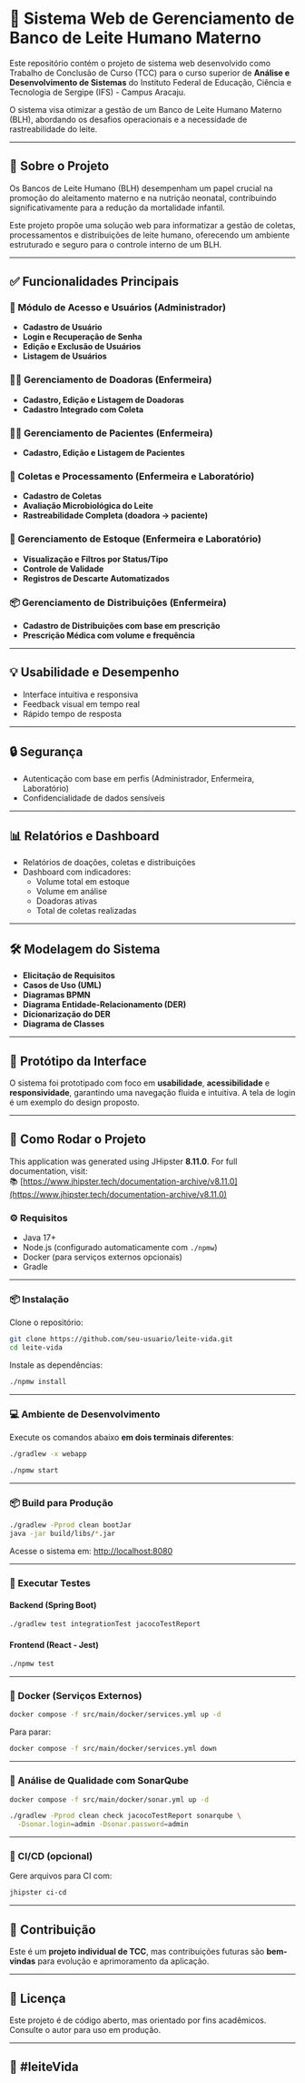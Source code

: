 # 🍼 Sistema Web de Gerenciamento de Banco de Leite Humano Materno

Este repositório contém o projeto de sistema web desenvolvido como Trabalho de Conclusão de Curso (TCC) para o curso superior de **Análise e Desenvolvimento de Sistemas** do Instituto Federal de Educação, Ciência e Tecnologia de Sergipe (IFS) - Campus Aracaju.

O sistema visa otimizar a gestão de um Banco de Leite Humano Materno (BLH), abordando os desafios operacionais e a necessidade de rastreabilidade do leite.

---

## 🧩 Sobre o Projeto

Os Bancos de Leite Humano (BLH) desempenham um papel crucial na promoção do aleitamento materno e na nutrição neonatal, contribuindo significativamente para a redução da mortalidade infantil.

Este projeto propõe uma solução web para informatizar a gestão de coletas, processamentos e distribuições de leite humano, oferecendo um ambiente estruturado e seguro para o controle interno de um BLH.

---

## ✅ Funcionalidades Principais

### 🔐 Módulo de Acesso e Usuários (Administrador)

- **Cadastro de Usuário**
- **Login e Recuperação de Senha**
- **Edição e Exclusão de Usuários**
- **Listagem de Usuários**

### 👩‍⚕️ Gerenciamento de Doadoras (Enfermeira)

- **Cadastro, Edição e Listagem de Doadoras**
- **Cadastro Integrado com Coleta**

### 🧑‍⚕️ Gerenciamento de Pacientes (Enfermeira)

- **Cadastro, Edição e Listagem de Pacientes**

### 🧪 Coletas e Processamento (Enfermeira e Laboratório)

- **Cadastro de Coletas**
- **Avaliação Microbiológica do Leite**
- **Rastreabilidade Completa (doadora → paciente)**

### 🧊 Gerenciamento de Estoque (Enfermeira e Laboratório)

- **Visualização e Filtros por Status/Tipo**
- **Controle de Validade**
- **Registros de Descarte Automatizados**

### 📦 Gerenciamento de Distribuições (Enfermeira)

- **Cadastro de Distribuições com base em prescrição**
- **Prescrição Médica com volume e frequência**

---

## 💡 Usabilidade e Desempenho

- Interface intuitiva e responsiva
- Feedback visual em tempo real
- Rápido tempo de resposta

---

## 🔒 Segurança

- Autenticação com base em perfis (Administrador, Enfermeira, Laboratório)
- Confidencialidade de dados sensíveis

---

## 📊 Relatórios e Dashboard

- Relatórios de doações, coletas e distribuições
- Dashboard com indicadores:
  - Volume total em estoque
  - Volume em análise
  - Doadoras ativas
  - Total de coletas realizadas

---

## 🛠️ Modelagem do Sistema

- **Elicitação de Requisitos**
- **Casos de Uso (UML)**
- **Diagramas BPMN**
- **Diagrama Entidade-Relacionamento (DER)**
- **Dicionarização do DER**
- **Diagrama de Classes**

---

## 🎨 Protótipo da Interface

O sistema foi prototipado com foco em **usabilidade**, **acessibilidade** e **responsividade**, garantindo uma navegação fluida e intuitiva. A tela de login é um exemplo do design proposto.

---

## 🚀 Como Rodar o Projeto

This application was generated using JHipster **8.11.0**. For full documentation, visit:  
📚 [https://www.jhipster.tech/documentation-archive/v8.11.0](https://www.jhipster.tech/documentation-archive/v8.11.0)

### ⚙️ Requisitos

- Java 17+
- Node.js (configurado automaticamente com `./npmw`)
- Docker (para serviços externos opcionais)
- Gradle

---

### 📦 Instalação

Clone o repositório:

```bash
git clone https://github.com/seu-usuario/leite-vida.git
cd leite-vida
```

Instale as dependências:

```bash
./npmw install
```

---

### 💻 Ambiente de Desenvolvimento

Execute os comandos abaixo **em dois terminais diferentes**:

```bash
./gradlew -x webapp
```

```bash
./npmw start
```

---

### 📦 Build para Produção

```bash
./gradlew -Pprod clean bootJar
java -jar build/libs/*.jar
```

Acesse o sistema em: [http://localhost:8080](http://localhost:8080)

---

### 🧪 Executar Testes

#### Backend (Spring Boot)

```bash
./gradlew test integrationTest jacocoTestReport
```

#### Frontend (React - Jest)

```bash
./npmw test
```

---

### 🐳 Docker (Serviços Externos)

```bash
docker compose -f src/main/docker/services.yml up -d
```

Para parar:

```bash
docker compose -f src/main/docker/services.yml down
```

---

### 🧠 Análise de Qualidade com SonarQube

```bash
docker compose -f src/main/docker/sonar.yml up -d

./gradlew -Pprod clean check jacocoTestReport sonarqube \
  -Dsonar.login=admin -Dsonar.password=admin
```

---

### 🧪 CI/CD (opcional)

Gere arquivos para CI com:

```bash
jhipster ci-cd
```

---

## 🤝 Contribuição

Este é um **projeto individual de TCC**, mas contribuições futuras são **bem-vindas** para evolução e aprimoramento da aplicação.

---

## 📛 Licença

Este projeto é de código aberto, mas orientado por fins acadêmicos. Consulte o autor para uso em produção.

---

## 📌 #leiteVida
